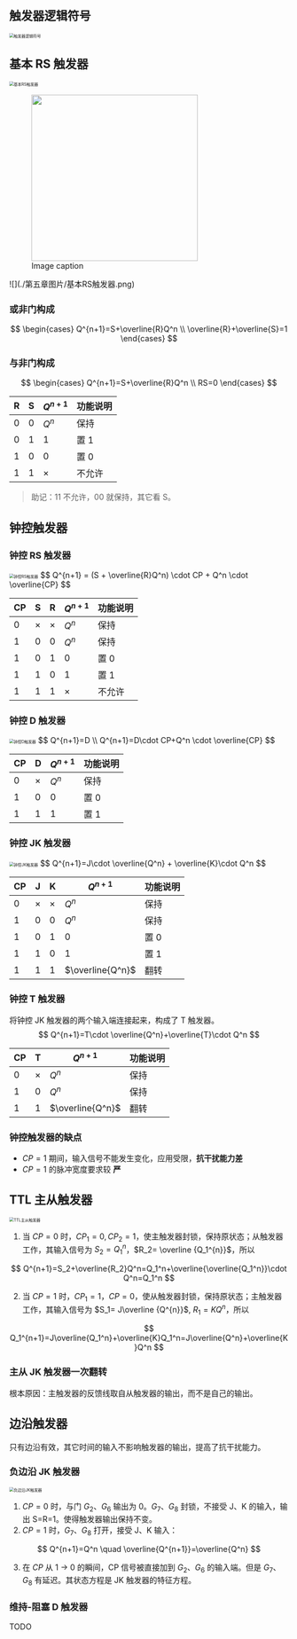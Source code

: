 ## 触发器逻辑符号

<img src="./第五章图片/触发器逻辑符号.png" alt="触发器逻辑符号" style="zoom:50%;" />

## 基本 RS 触发器

<img src="./第五章图片/基本RS触发器.png" alt="基本RS触发器" style="zoom:50%;" />
<figure>
  <img src="./第五章图片/基本RS触发器.png" width="300" />
  <figcaption>Image caption</figcaption>
</figure>
![](./第五章图片/基本RS触发器.png)

### 或非门构成

$$
\begin{cases}
Q^{n+1}=S+\overline{R}Q^n \\
\overline{R}+\overline{S}=1
\end{cases}
$$



### 与非门构成

$$
\begin{cases}
Q^{n+1}=S+\overline{R}Q^n \\
RS=0
\end{cases}
$$

| R    | S    | $Q^{n+1}$ | 功能说明 |
| ---- | ---- | --------- | -------- |
| 0    | 0    | $Q^n$     | 保持     |
| 0    | 1    | 1         | 置 1     |
| 1    | 0    | 0         | 置 0     |
| 1    | 1    | ×         | 不允许   |

> 助记：11 不允许，00 就保持，其它看 S。

## 钟控触发器

### 钟控 RS 触发器

<img src="./第五章图片/钟控RS触发器.png" alt="钟控RS触发器" style="zoom:50%;" />
$$
Q^{n+1} = (S + \overline{R}Q^n) \cdot CP + Q^n \cdot \overline{CP}
$$

| CP   | S    | R    | $Q^{n+1}$ | 功能说明 |
| ---- | ---- | ---- | --------- | -------- |
| 0    | ×    | ×    | $Q^n$     | 保持     |
| 1    | 0    | 0    | $Q^n$     | 保持     |
| 1    | 0    | 1    | 0         | 置 0     |
| 1    | 1    | 0    | 1         | 置 1     |
| 1    | 1    | 1    | ×         | 不允许   |

### 钟控 D 触发器

<img src="./第五章图片/钟控D触发器.png" alt="钟控D触发器" style="zoom:50%;" />
$$
Q^{n+1}=D \\
Q^{n+1}=D\cdot CP+Q^n \cdot \overline{CP}
$$

| CP   | D    | $Q^{n+1}$ | 功能说明 |
| ---- | ---- | --------- | -------- |
| 0    | ×    | $Q^n$     | 保持     |
| 1    | 0    | 0         | 置 0     |
| 1    | 1    | 1         | 置 1     |

### 钟控 JK 触发器

<img src="./第五章图片/钟控JK触发器.png" alt="钟控JK触发器" style="zoom:50%;" />
$$
Q^{n+1}=J\cdot \overline{Q^n} + \overline{K}\cdot Q^n
$$

| CP   | J    | K    | $Q^{n+1}$        | 功能说明 |
| ---- | ---- | ---- | ---------------- | -------- |
| 0    | ×    | ×    | $Q^n$            | 保持     |
| 1    | 0    | 0    | $Q^n$            | 保持     |
| 1    | 0    | 1    | 0                | 置 0     |
| 1    | 1    | 0    | 1                | 置 1     |
| 1    | 1    | 1    | $\overline{Q^n}$ | 翻转     |

### 钟控 T 触发器

将钟控 JK 触发器的两个输入端连接起来，构成了 T 触发器。
$$
Q^{n+1}=T\cdot \overline{Q^n}+\overline{T}\cdot Q^n
$$

| CP   | T    | $Q^{n+1}$        | 功能说明 |
| ---- | ---- | ---------------- | -------- |
| 0    | ×    | $Q^n$            | 保持     |
| 1    | 0    | $Q^n$            | 保持     |
| 1    | 1    | $\overline{Q^n}$ | 翻转     |

### 钟控触发器的缺点

- $CP = 1$ 期间，输入信号不能发生变化，应用受限，**抗干扰能力差**
- $CP = 1$ 的脉冲宽度要求较 **严**

## TTL 主从触发器

<img src="./第五章图片/TTL主从触发器.png" alt="TTL主从触发器" style="zoom:50%;" />

1. 当 $CP=0$ 时，$CP_{1}=0,CP_{2}=1$，使主触发器封锁，保持原状态；从触发器工作，其输入信号为 $S_2= Q_1^{n}$，$R_2= \overline {Q_1^{n}}$，所以

$$
Q^{n+1}=S_2+\overline{R_2}Q^n=Q_1^n+\overline{\overline{Q_1^n}}\cdot Q^n=Q_1^n
$$

2. 当 $CP=1$ 时，$CP_{1}=1$，$CP=0$，使从触发器封锁，保持原状态；主触发器工作，其输入信号为 $S_1= J\overline {Q^{n}}$, $R_1= KQ^{n}$​，所以

$$
Q_1^{n+1}=J\overline{Q_1^n}+\overline{K}Q_1^n=J\overline{Q^n}+\overline{K}Q^n
$$

### 主从  JK 触发器一次翻转

根本原因：主触发器的反馈线取自从触发器的输出，而不是自己的输出。

## 边沿触发器

只有边沿有效，其它时间的输入不影响触发器的输出，提高了抗干扰能力。

### 负边沿 JK 触发器

<img src="./第五章图片/负边沿JK触发器.png" alt="负边沿JK触发器" style="zoom:50%;" />

1. $CP=0$ 时，与门 $G_2$、$G_6$ 输出为 0。$G_7$、$G_8$ 封锁，不接受 J、K 的输入，输出 S=R=1。使得触发器输出保持不变。
2. $CP=1$ 时，$G_7$、$G_8$ 打开，接受 J、K 输入：

$$
Q^{n+1}=Q^n \quad \overline{Q^{n+1}}=\overline{Q^n}
$$

3. 在 $CP$ 从 1 → 0 的瞬间，CP 信号被直接加到 $G_2$、$G_6$ 的输入端。但是 $G_7$、$G_8$ 有延迟。其状态方程是 JK 触发器的特征方程。

### 维持-阻塞 D 触发器

TODO
